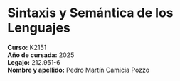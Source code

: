 # Sintaxis y Semántica de los Lenguajes  
**Curso:** K2151  
**Año de cursada:** 2025  
**Legajo:** 212.951-6  
**Nombre y apellido:** Pedro Martín Camicia Pozzo  
